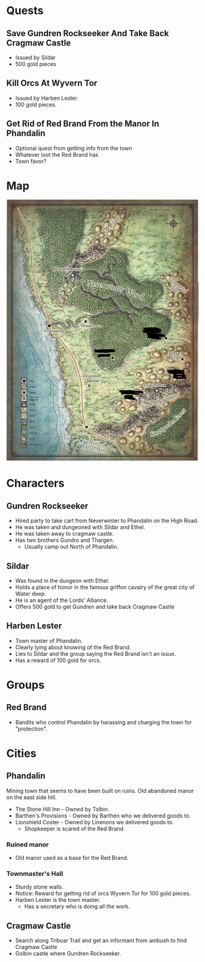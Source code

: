 # Quests

## Save Gundren Rockseeker And Take Back Cragmaw Castle

- Issued by Sildar
- 500 gold pieces

## Kill Orcs At Wyvern Tor

- Issued by Harben Lester
- 100 gold pieces.

## Get Rid of Red Brand From the Manor In Phandalin

- Optional quest from getting info from the town
- Whatever loot the Red Brand has
- Town favor?

# Map

![map](map.png)

# Characters

## Gundren Rockseeker

- Hired party to take cart from Neverwinter to Phandalin on the High Road.
- He was taken and dungeoned with Sildar and Ethel.
- He was taken away to cragmaw castle.
- Has two brothers Gundro and Thargen.
  - Usually camp out North of Phandalin.

## Sildar

- Was found in the dungeon with Ethel.
- Holds a place of honor in the famous griffon cavalry of the great city of Water deep.
- He is an agent of the Lords' Alliance.
- Offers 500 gold to get Gundren and take back Cragmaw Castle

## Harben Lester

- Town master of Phandalin.
- Clearly lying about knowing of the Red Brand.
- Lies to Sildar and the group saying the Red Brand isn't an issue.
- Has a reward of 100 gold for orcs.

# Groups

## Red Brand

- Bandits who control Phandalin by harassing and charging the town for "protection".

# Cities

## Phandalin

Mining town that seems to have been built on ruins. Old abandoned manor on the east side hill.

- The Stone Hill Inn - Owned by Tolbin.
- Barthen's Provisions - Owned by Barthen who we delivered goods to.
- Lionshield Coster - Owned by Linenons we delivered goods to.
  - Shopkeeper is scared of the Red Brand.

### Ruined manor

- Old manor used as a base for the Red Brand.

### Townmaster's Hall

- Sturdy stone walls.
- Notice: Reward for getting rid of orcs Wyvern Tor for 100 gold pieces.
- Harben Lester is the town master.
  - Has a secretary who is doing all the work.

## Cragmaw Castle

- Search along Triboar Trail and get an informant from ambush to find Cragmaw Castle
- Golbin castle where Gundren Rockseeker.
